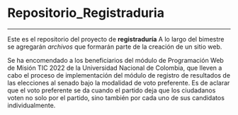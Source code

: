 # Repositorio_Registraduria

----- 

Este es el repositorio del proyecto de **registraduría**
A lo largo del bimestre se agregarán *archivos* que formarán parte de la creación de un sitio web. 

Se ha encomendado a los beneficiarios del  módulo de Programación Web de Misión TIC 2022 de la Universidad Nacional de Colombia, que lleven a cabo el proceso de implementación del módulo de registro de resultados de las elecciones al senado bajo la modalidad de voto preferente. Es de aclarar que el voto preferente se da cuando el partido deja que los ciudadanos voten no solo por el partido, sino también por cada uno de sus candidatos individualmente.
